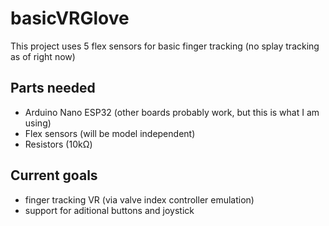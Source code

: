 # basicVRGlove

This project uses 5 flex sensors for basic finger tracking (no splay tracking as of right now)

## Parts needed
- Arduino Nano ESP32 (other boards probably work, but this is what I am using)
- Flex sensors (will be model independent)
- Resistors (10kΩ)

## Current goals
- finger tracking VR (via valve index controller emulation)
- support for aditional buttons and joystick
